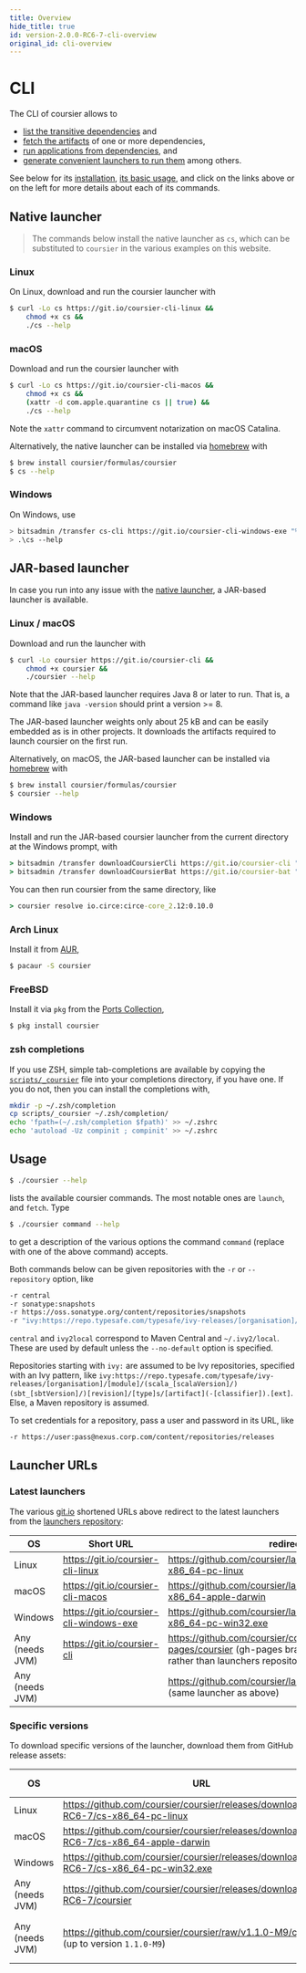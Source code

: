```yaml
---
title: Overview
hide_title: true
id: version-2.0.0-RC6-7-cli-overview
original_id: cli-overview
---
```


# CLI

The CLI of coursier allows to
- [list the transitive dependencies](cli-resolve.md) and
- [fetch the artifacts](cli-fetch.md) of one or more dependencies,
- [run applications from dependencies](cli-launch.md), and
- [generate convenient launchers to run them](cli-bootstrap.md)
among others.

See below for its [installation](#native-launcher), [its basic usage](#usage),
and click on the links above or on the left for more details about each of
its commands.

## Native launcher

> The commands below install the native launcher as `cs`, which can be
substituted to `coursier` in the various examples on this website.

### Linux

On Linux, download and run the coursier launcher with
```bash
$ curl -Lo cs https://git.io/coursier-cli-linux &&
    chmod +x cs &&
    ./cs --help
```

### macOS

Download and run the coursier launcher with
```bash
$ curl -Lo cs https://git.io/coursier-cli-macos &&
    chmod +x cs &&
    (xattr -d com.apple.quarantine cs || true) &&
    ./cs --help
```

Note the `xattr` command to circumvent notarization on macOS Catalina.

Alternatively, the native launcher can be installed via [homebrew](https://brew.sh) with
```bash
$ brew install coursier/formulas/coursier
$ cs --help
```

### Windows

On Windows, use
```bash
> bitsadmin /transfer cs-cli https://git.io/coursier-cli-windows-exe "%cd%\cs.exe"
> .\cs --help
```

## JAR-based launcher

In case you run into any issue with the [native launcher](#native-launcher),
a JAR-based launcher is available.

### Linux / macOS

Download and run the launcher with
```bash
$ curl -Lo coursier https://git.io/coursier-cli &&
    chmod +x coursier &&
    ./coursier --help
```

Note that the JAR-based launcher requires Java 8 or later to run.
That is, a command like `java -version` should print a version >= 8.

The JAR-based launcher weights only about 25 kB and can be easily embedded
as is in other projects.
It downloads the artifacts required to launch coursier on the first run.

Alternatively, on macOS, the JAR-based launcher can be installed via [homebrew](https://brew.sh) with
```bash
$ brew install coursier/formulas/coursier
$ coursier --help
```

### Windows

Install and run the JAR-based coursier launcher from the current directory at the Windows prompt, with
```bat
> bitsadmin /transfer downloadCoursierCli https://git.io/coursier-cli "%cd%\coursier"
> bitsadmin /transfer downloadCoursierBat https://git.io/coursier-bat "%cd%\coursier.bat"
```

You can then run coursier from the same directory, like
```bat
> coursier resolve io.circe:circe-core_2.12:0.10.0
```

### Arch Linux

Install it from [AUR](https://aur.archlinux.org/packages/coursier/),
```bash
$ pacaur -S coursier
```

### FreeBSD

Install it via `pkg` from the [Ports Collection](https://www.freshports.org/devel/coursier/),
```bash
$ pkg install coursier
```

### zsh completions

If you use ZSH, simple tab-completions are available by copying the
[`scripts/_coursier`](https://raw.githubusercontent.com/coursier/coursier/master/scripts/_coursier)
file into your completions directory, if you have one. If
you do not, then you can install the completions with,
```bash
mkdir -p ~/.zsh/completion
cp scripts/_coursier ~/.zsh/completion/
echo 'fpath=(~/.zsh/completion $fpath)' >> ~/.zshrc
echo 'autoload -Uz compinit ; compinit' >> ~/.zshrc
```

## Usage

```bash
$ ./coursier --help
```
lists the available coursier commands. The most notable ones are `launch`, and `fetch`. Type
```bash
$ ./coursier command --help
```
to get a description of the various options the command `command` (replace with one
of the above command) accepts.

Both commands below can be given repositories with the `-r` or `--repository` option, like
```bash
-r central
-r sonatype:snapshots
-r https://oss.sonatype.org/content/repositories/snapshots
-r "ivy:https://repo.typesafe.com/typesafe/ivy-releases/[organisation]/[module]/(scala_[scalaVersion]/)(sbt_[sbtVersion]/)[revision]/[type]s/[artifact](-[classifier]).[ext]"
```

`central` and `ivy2local` correspond to Maven Central and `~/.ivy2/local`. These are used by default
unless the `--no-default` option is specified.

Repositories starting with `ivy:` are assumed to be Ivy repositories, specified with an Ivy pattern, like `ivy:https://repo.typesafe.com/typesafe/ivy-releases/[organisation]/[module]/(scala_[scalaVersion]/)(sbt_[sbtVersion]/)[revision]/[type]s/[artifact](-[classifier]).[ext]`.
Else, a Maven repository is assumed.

To set credentials for a repository, pass a user and password in its URL, like
```bash
-r https://user:pass@nexus.corp.com/content/repositories/releases
```

## Launcher URLs

### Latest launchers

The various [git.io](https://git.io) shortened URLs above redirect
to the latest launchers from the [launchers repository](https://github.com/coursier/launchers):

|OS|Short URL|redirects to|
|-|-|-|
|Linux|<https://git.io/coursier-cli-linux>|<https://github.com/coursier/launchers/raw/master/cs-x86_64-pc-linux>|
|macOS|<https://git.io/coursier-cli-macos>|<https://github.com/coursier/launchers/raw/master/cs-x86_64-apple-darwin>|
|Windows|<https://git.io/coursier-cli-windows-exe>|<https://github.com/coursier/launchers/raw/master/cs-x86_64-pc-win32.exe>|
|Any (needs JVM)|<https://git.io/coursier-cli>|<https://github.com/coursier/coursier/raw/gh-pages/coursier> (gh-pages branch of coursier repository rather than launchers repository)|
|Any (needs JVM)| |<https://github.com/coursier/launchers/raw/master/coursier> (same launcher as above)|

### Specific versions

To download specific versions of the launcher, download them from GitHub release
assets:

|OS|URL|Since version|
|-|-|-|
|Linux|<https://github.com/coursier/coursier/releases/download/v2.0.0-RC6-7/cs-x86_64-pc-linux>|`2.0.0-RC3-1`|
|macOS|<https://github.com/coursier/coursier/releases/download/v2.0.0-RC6-7/cs-x86_64-apple-darwin>|`2.0.0-RC3-1`|
|Windows|<https://github.com/coursier/coursier/releases/download/v2.0.0-RC6-7/cs-x86_64-pc-win32.exe>|`2.0.0-RC6`|
|Any (needs JVM)|<https://github.com/coursier/coursier/releases/download/v2.0.0-RC6-7/coursier>|`1.1.0-M9`|
|Any (needs JVM)|<https://github.com/coursier/coursier/raw/v1.1.0-M9/coursier> (up to version `1.1.0-M9`)|*Invalid for newest versions*|
